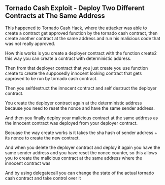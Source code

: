 <h2>Tornado Cash Exploit - Deploy Two Different Contracts at The Same Address</h2>
<p>This happened to Tornado Cash Hack, where the attacker was able to create a contract get approved function by the tornado cash contract, then create another contract at the same address and run his malicious code that was not really approved.</p>
<p>How this works is you create a deployer contract with the function create2 this way you can create a contract with deterministic address.</p>
<p>Then from that deployer contract that you just create you use function create to create the supposedly innocent looking contract that gets approved to be run by tornado cash contract.</p>
<p>Then you selfdestruct the innocent contract and self destruct the deployer contract.</p>
<p>You create the deployer contract again at the deterministic address because you need to reset the nonce and have the same sender address.</p>
<p>And then you finally deploy your malicious contract at the same address as the innocent contract was deployed from your deployer contract.</p>
<p>Becuase the way create works is it takes the sha hash of sender address + its nonce to create the new contract.</p>
<p>And when you delete the deployer contract and deploy it again you have the same sender address and you have reset the nonce counter, so this allows you to create the malicious contract at the same address where the innocent contract was</p>
<p>And by using delegatecall you can change the state of the actual tornado cash contract and take control over it</p>